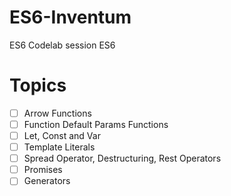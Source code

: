 # ES6-Inventum
ES6 Codelab session ES6

# Topics
 - [ ] Arrow Functions
 - [ ] Function Default Params Functions
 - [ ] Let, Const and Var
 - [ ] Template Literals
 - [ ] Spread Operator, Destructuring, Rest Operators
 - [ ] Promises
 - [ ] Generators
